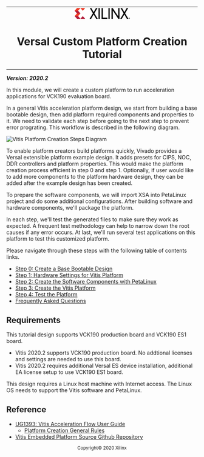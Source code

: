 <!-- 
# Copyright 2020 Xilinx Inc.
# 
# Licensed under the Apache License, Version 2.0 (the "License");
# you may not use this file except in compliance with the License.
# You may obtain a copy of the License at
#
#     http://www.apache.org/licenses/LICENSE-2.0
#
# Unless required by applicable law or agreed to in writing, software
# distributed under the License is distributed on an "AS IS" BASIS,
# WITHOUT WARRANTIES OR CONDITIONS OF ANY KIND, either express or implied.
# See the License for the specific language governing permissions and
# limitations under the License.
-->


<table width="100%">
 <tr width="100%">
    <td align="center"><img src="https://raw.githubusercontent.com/Xilinx/Image-Collateral/main/xilinx-logo.png" width="30%"/><h1>Versal Custom Platform Creation Tutorial</h1>
    </td>
 </tr>
</table>

***Version: 2020.2***

In this module, we will create a custom platform to run acceleration applications for VCK190 evaluation board. 

In a general Vitis acceleration platform design, we start from building a base bootable design, then add platform required components and properties to it. We need to validate each step before going to the next step to prevent error prograting. This workflow is described in the following diagram.

![Vitis Platform Creation Steps Diagram](images/platform_creation_steps.svg)

To enable platform creators build platforms quickly, Vivado provides a Versal extensible platform example design. It adds presets for CIPS, NOC, DDR controllers and platform properties. This would make the platform creation process efficient in step 0 and step 1. Optionally, if user would like to add more components to the platform hardware design, they can be added after the example design has been created.

To prepare the software components, we will import XSA into PetaLinux project and do some additional configurations. After building software and hardware components, we'll package the platform. 

In each step, we'll test the generated files to make sure they work as expected. A frequent test methodology can help to narrow down the root causes if any error occurs. At last, we'll run several test applications on this platform to test this customized platform.

Please navigate through these steps with the following table of contents links.

- [Step 0: Create a Base Bootable Design](./step0.md)
- [Step 1: Hardware Settings for Vitis Platform](./step1.md)
- [Step 2: Create the Software Components with PetaLinux](./step2.md)
- [Step 3: Create the Vitis Platform](./step3.md)
- [Step 4: Test the Platform](./step4.md)
- [Frequently Asked Questions](faq.md)



## Requirements

This tutorial design supports VCK190 production board and VCK190 ES1 board.

- Vitis 2020.2 supports VCK190 production board. No addtional licenses and settings are needed to use this board.
- Vitis 2020.2 requires additional Versal ES device installation, additional EA license setup to use VCK190 ES1 board.

This design requires a Linux host machine with Internet access. The Linux OS needs to support the Vitis software and PetaLinux. 

## Reference

- [UG1393: Vitis Acceleration Flow User Guide](https://www.xilinx.com/html_docs/xilinx2020_2/vitis_doc/index.html)
   - [Platform Creation General Rules](https://www.xilinx.com/html_docs/xilinx2020_2/vitis_doc/create_embedded_platforms.html#rjs1596051748503)
- [Vitis Embedded Platform Source Github Repository](https://github.com/Xilinx/Vitis_Embedded_Platform_Source)

<p align="center"><sup>Copyright&copy; 2020 Xilinx</sup></p>

